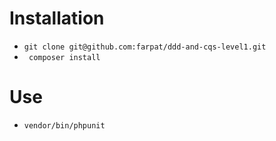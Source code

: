 # Installation
- `git clone git@github.com:farpat/ddd-and-cqs-level1.git`
- ` composer install` 


# Use
- `vendor/bin/phpunit`
